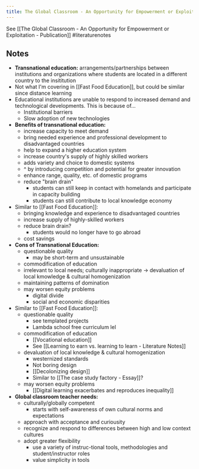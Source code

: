 ```yaml
---
title: The Global Classroom - An Opportunity for Empowerment or Exploitation? - Literature Notes
---
```

See [[The Global Classroom - An Opportunity for Empowerment or Exploitation - Publication]]
#literaturenotes 
## Notes
+ **Transnational education:** arrangements/partnerships between institutions and organizations where students are located in a different country to the insititution
+ Not what I'm covering in [[Fast Food Education]], but could be similar since distance learning
+ Educational institutions are unable to respond to increased demand and technological developments. This is because of...
	+ Institutional barriers
	+ Slow adoption of new technologies
+ **Benefits of transnational education:**
	+ increase capacity to meet demand
	+ bring needed experience and professional development to disadvantaged countries
	+ help to expand a higher education system
	+ increase country's supply of highly skilled workers
	+ adds variety and choice to domestic systems
	+ ^ by introducing competition and potential for greater innovation
	+ enhance range, quality, etc. of domestic programs
	+ reduce "brain drain"
		+ students can still keep in contact with homelands and participate in capacity building
		+ students can still contribute to local knowledge economy
+ Similar to [[Fast Food Education]]:
	+ bringing knowledge and experience to disadvantaged countries
	+ increase supply of highly-skilled workers
	+ reduce brain drain?
		+ students would no longer have to go abroad 
	+ cost savings
+ **Cons of Transnational Education:**
	+ questionable quality
		+ may be short-term and unsustainable
	+ commodification of education
	+ irrelevant to local needs; culturally inappropriate -> devaluation of local kmowledge & cultural homogenization
	+ maintaining patterns of domination
	+ may worsen equity problems
		+ digital divide
		+ social and economic disparities
+ Similar to [[Fast Food Education]]:
	+ questionable quality 
		+ see templated projects
		+ Lambda school free curriculum lel
	+ commodification of education
		+ [[Vocational education]]
		+ See [[Learning to earn vs. learning to learn - Literature Notes]]
	+ devaluation of local knowledge & cultural homogenization
		+ westernized standards
		+ Not boring design
		+ [[Decolonizing design]]
		+ Similar to [[The case study factory - Essay]]?
	+ may worsen equity problems
		+ [[Digital learning exacerbates and reproduces inequality]]
+ **Global classroom teacher needs:**
	+ culturally/globally competent
		+ starts with self-awareness of own cultural norms and expectations
	+ approach with acceptance and curiousity
	+ recognize and respond to differences between high and low context cultures
	+ adopt greater flexibility
		+ use a variety of instruc-tional tools, methodologies and student/instructor roles
		+ value simplicity in tools